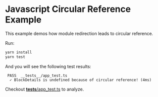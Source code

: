 Javascript Circular Reference Example
===

This example demos how module redirection leads to circular reference.

Run:
```bash
yarn install
yarn test
```
And you will see the following test results:
```text
 PASS  __tests__/app_test.ts
  ✓ BlockDetails is undefined because of circular reference! (4ms)
```

Checkout [__tests__/app_test.ts](./__tests_/app_test.ts) to analyze.
